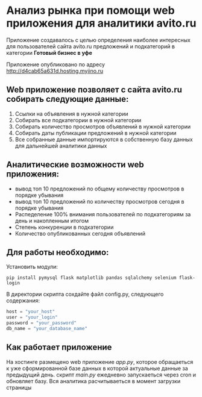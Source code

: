 # Анализ рынка при помощи web приложения для аналитики avito.ru
Приложение создавалось с целью определения наиболее интересных для пользователей сайта avito.ru предложений и подкатегорий в категории __Готовый бизнес в уфе__

Приложение опубликовано по адресу http://d4cab65a631d.hosting.myjino.ru

## Web приложение позволяет с сайта avito.ru собирать следующие данные:

1. Ссылки на объявления в нужной категории
2. Собирать все подкатегории в нужной категории
3. Собирать количество просмотров объявлений в нужной категории
4. Собирать даты публикации предложений в нужной категории
5. Все собранные данные импортируются в собственную базу данных для дальнейшей аналитики данных

## Аналитические возможности web приложения:
+ вывод топ 10 предложений по общему количеству просмотров в порядке убывания
+ вывод топ 10 предложений по количеству просмотров сегодня в порядке убывания
+ Распеделение 100% внимания пользователей по подкатегориям за день и накопленным итогом
+ Степень конкуренции в подкатегории
+ Количество опубликованных сегодня объявлений

## Для работы необходимо:
Установить модули:

```Shell
pip install pymysql flask matplotlib pandas sqlalchemy selenium flask-login

```

В директории скрипта сохдайте файл config.py, следующего содержания:
```Python
host = "your_host"
user = "your_login"
password = "your_password"
db_name = "your_database_name"
```

## Как работает приложение
На хостинге размещено web приложение _app.py_, которое обращаеться к уже сформированной базе данных в которой актуальные данные за предыдущий день.
скрипт _main.py_ ежедневно запускаеться через cron и обновляет базу. Вся аналитика расчитываеться в момент загрузки страницы